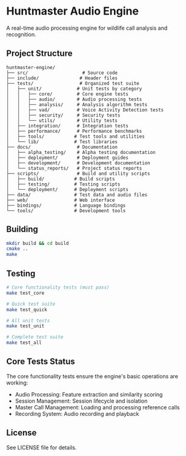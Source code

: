 # Huntmaster Audio Engine

A real-time audio processing engine for wildlife call analysis and recognition.

## Project Structure

```
huntmaster-engine/
├── src/                    # Source code
├── include/               # Header files
├── tests/                 # Organized test suite
│   ├── unit/             # Unit tests by category
│   │   ├── core/         # Core engine tests
│   │   ├── audio/        # Audio processing tests
│   │   ├── analysis/     # Analysis algorithm tests
│   │   ├── vad/          # Voice Activity Detection tests
│   │   ├── security/     # Security tests
│   │   └── utils/        # Utility tests
│   ├── integration/      # Integration tests
│   ├── performance/      # Performance benchmarks
│   ├── tools/           # Test tools and utilities
│   └── lib/             # Test libraries
├── docs/                 # Documentation
│   ├── alpha_testing/    # Alpha testing documentation
│   ├── deployment/       # Deployment guides
│   ├── development/      # Development documentation
│   └── status_reports/   # Project status reports
├── scripts/              # Build and utility scripts
│   ├── build/           # Build scripts
│   ├── testing/         # Testing scripts
│   └── deployment/      # Deployment scripts
├── data/                # Test data and audio files
├── web/                 # Web interface
├── bindings/            # Language bindings
└── tools/               # Development tools
```

## Building

```bash
mkdir build && cd build
cmake ..
make
```

## Testing

```bash
# Core functionality tests (must pass)
make test_core

# Quick test suite
make test_quick

# All unit tests
make test_unit

# Complete test suite
make test_all
```

## Core Tests Status

The core functionality tests ensure the engine's basic operations are working:
- Audio Processing: Feature extraction and similarity scoring
- Session Management: Session lifecycle and isolation
- Master Call Management: Loading and processing reference calls
- Recording System: Audio recording and playback

## License

See LICENSE file for details.
